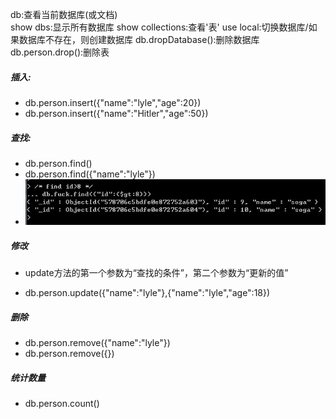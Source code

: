 db:查看当前数据库(或文档)  
show dbs:显示所有数据库
show collections:查看'表'
use local:切换数据库/如果数据库不存在，则创建数据库
db.dropDatabase():删除数据库
db.person.drop():删除表
##### 插入:
 * db.person.insert({"name":"lyle","age":20})
 * db.person.insert({"name":"Hitler","age":50})

##### 查找:
 * db.person.find()
 * db.person.find({"name":"lyle"})
 * ![条件查找](/images/find.jpg)  
##### 修改
 - update方法的第一个参数为“查找的条件”，第二个参数为“更新的值”
 * db.person.update({"name":"lyle"},{"name":"lyle","age":18})

##### 删除
 + db.person.remove({"name":"lyle"})
 + db.person.remove({})

##### 统计数量
 * db.person.count()

